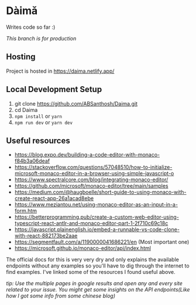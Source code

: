 # Dàimǎ

Writes code so far :)

_This branch is for production_
## Hosting
Project is hosted in https://daima.netlify.app/

## Local Development Setup

1. git clone https://github.com/ABSanthosh/Daima.git
2. cd Daima
3. `npm install` or `yarn`
4. `npm run dev` or `yarn dev`

## Useful resources

- https://blog.expo.dev/building-a-code-editor-with-monaco-f84b3a06deaf
- https://stackoverflow.com/questions/57048510/how-to-initialize-microsoft-monaco-editor-in-a-browser-using-simple-javascript-o
- https://www.spectralcore.com/blog/integrating-monaco-editor/
- https://github.com/microsoft/monaco-editor/tree/main/samples
- https://medium.com/@haugboelle/short-guide-to-using-monaco-with-create-react-app-26a1acad8ebe
- https://www.meziantou.net/using-monaco-editor-as-an-input-in-a-form.htm
- https://betterprogramming.pub/create-a-custom-web-editor-using-typescript-react-antlr-and-monaco-editor-part-1-2f710c69c18c
- https://javascript.plainenglish.io/embed-a-runnable-vs-code-clone-with-react-882173be2aae
- https://segmentfault.com/a/1190000041686221/en (Most important one)
- https://microsoft.github.io/monaco-editor/api/index.html

The official docs for this is very very dry and only explains the available endpoints without any examples so you'll have to dig through the internet to find examples. I've linked some of the resources I found useful above.

_tip: Use the multiple pages in google results and open any and every site related to your issue. You might get some insights on the API endpoints(Like how I got some info from some chinese blog)_
